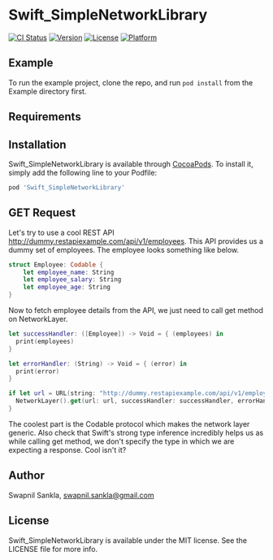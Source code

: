 # Swift_SimpleNetworkLibrary

[![CI Status](https://travis-ci.org/SwapnilSankla/Swift_SimpleNetworkLibrary.svg?branch=master)](https://travis-ci.org/SwapnilSankla/Swift_SimpleNetworkLibrary)
[![Version](https://img.shields.io/cocoapods/v/Swift_SimpleNetworkLibrary.svg?style=flat)](https://cocoapods.org/pods/Swift_SimpleNetworkLibrary)
[![License](https://img.shields.io/cocoapods/l/Swift_SimpleNetworkLibrary.svg?style=flat)](https://cocoapods.org/pods/Swift_SimpleNetworkLibrary)
[![Platform](https://img.shields.io/cocoapods/p/Swift_SimpleNetworkLibrary.svg?style=flat)](https://cocoapods.org/pods/Swift_SimpleNetworkLibrary)

## Example

To run the example project, clone the repo, and run `pod install` from the Example directory first.

## Requirements

## Installation

Swift_SimpleNetworkLibrary is available through [CocoaPods](https://cocoapods.org). To install
it, simply add the following line to your Podfile:

```ruby
pod 'Swift_SimpleNetworkLibrary'
```

## GET Request
Let's try to use a cool REST API http://dummy.restapiexample.com/api/v1/employees. This API provides us a dummy set of employees. The employee looks something like below.
``` swift
struct Employee: Codable {
    let employee_name: String
    let employee_salary: String
    let employee_age: String
}
```
Now to fetch employee details from the API, we just need to call get method on NetworkLayer.

```swift
let successHandler: ([Employee]) -> Void = { (employees) in
  print(employees)
}

let errorHandler: (String) -> Void = { (error) in
  print(error)
}

if let url = URL(string: "http://dummy.restapiexample.com/api/v1/employees") {
  NetworkLayer().get(url: url, successHandler: successHandler, errorHandler: errorHandler)
}
```
The coolest part is the Codable protocol which makes the network layer generic. Also check that Swift's strong type inference incredibly helps us as while calling get method, we don't specify the type in which we are expecting a response. Cool isn't it?


## Author

Swapnil Sankla, swapnil.sankla@gmail.com

## License

Swift_SimpleNetworkLibrary is available under the MIT license. See the LICENSE file for more info.
